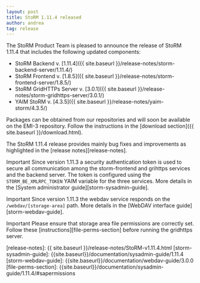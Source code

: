 ```yaml
---
layout: post
title: StoRM 1.11.4 released
author: andrea
tag: release
---
```


The StoRM Product Team is pleased to announce the release of StoRM 1.11.4 that includes the following updated
components:

* StoRM Backend v. [1.11.4]({{ site.baseurl }}/release-notes/storm-backend-server/1.11.4/)
* StoRM Frontend v. [1.8.5]({{ site.baseurl }}/release-notes/storm-frontend-server/1.8.5/)
* StoRM GridHTTPs Server v. [3.0.1]({{ site.baseurl }}/release-notes/storm-gridhttps-server/3.0.1/)
* YAIM StoRM v. [4.3.5]({{ site.baseurl }}/release-notes/yaim-storm/4.3.5/)

Packages can be obtained from our repositories and will soon be available on
the EMI-3 repository. Follow the instructions in the 
[download section]({{ site.baseurl }}/download.html).

The StoRM 1.11.4 release provides mainly bug fixes and improvements as 
highlighted in the [release notes][release-notes].

<span class="label label-info">Important</span> Since version 1.11.3 a security
authentication token is used to secure all communication among the
storm-frontend and grihttps services and the backend server. The token is configured
using the `STORM_BE_XMLRPC_TOKEN` YAIM variable for the three services. More
details in the [System administrator guide][storm-sysadmin-guide].

<span class="label label-info">Important</span> Since version 1.11.3 the webdav
service responds on the `/webdav/[storage-area]` path. More details in the
[WebDAV interface guide][storm-webdav-guide]. 

<span class="label label-info">Important</span> Please ensure that storage area
file permissions are correctly set. Follow these
[instructions][file-perms-section] before running the gridhttps server.

[release-notes]: {{ site.baseurl }}/release-notes/StoRM-v1.11.4.html
[storm-sysadmin-guide]: {{site.baseurl}}/documentation/sysadmin-guide/1.11.4
[storm-webdav-guide]: {{site.baseurl}}/documentation/webdav-guide/3.0.0
[file-perms-section]: {{site.baseurl}}/documentation/sysadmin-guide/1.11.4/#sapermissions

